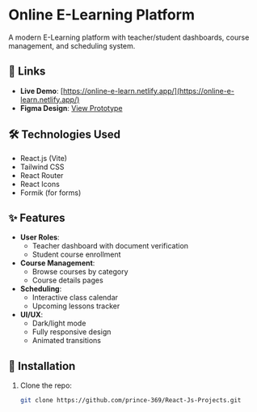 # Online E-Learning Platform
A modern E-Learning platform with teacher/student dashboards, course management, and scheduling system.

## 🔗 Links
- **Live Demo**: [https://online-e-learn.netlify.app/](https://online-e-learn.netlify.app/)
- **Figma Design**: [View Prototype](https://www.figma.com/proto/zR9c9BgvYsiVN3jjt1dkwB/Online-Learning-Platform--Copy---Community-?node-id=50-305&p=f&t=IcZhNirbRnsCHrJ3-1&scaling=contain&content-scaling=fixed&page-id=0%3A1&starting-point-node-id=2%3A2)

## 🛠️ Technologies Used
- React.js (Vite)
- Tailwind CSS
- React Router
- React Icons
- Formik (for forms)

## ✨ Features
- **User Roles**:
  - Teacher dashboard with document verification
  - Student course enrollment
- **Course Management**:
  - Browse courses by category
  - Course details pages
- **Scheduling**:
  - Interactive class calendar
  - Upcoming lessons tracker
- **UI/UX**:
  - Dark/light mode
  - Fully responsive design
  - Animated transitions

## 🚀 Installation
1. Clone the repo:
   ```bash
   git clone https://github.com/prince-369/React-Js-Projects.git
